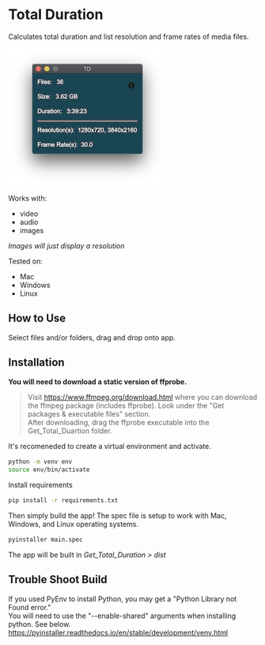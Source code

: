 # Total Duration 
Calculates total duration and list resolution and frame rates of media files. 

![ReadMe image](images/readme_img.png)

Works with: 
- video
- audio
- images

*Images will just display a resolution*

Tested on: 
- Mac
- Windows
- Linux

## How to Use
Select files and/or folders, drag and drop onto app.


## Installation
**You will need to download a static version of ffprobe.**  
> Visit https://www.ffmpeg.org/download.html where you can download the ffmpeg package (includes ffprobe). Look under the "Get packages & executable files" section.  
After downloading, drag the ffprobe executable into the Get_Total_Duartion folder.

It's recomeneded to create a virtual environment and activate.
```bash
python -m venv env
source env/bin/activate
```
Install requirements
```bash
pip install -r requirements.txt
```
Then simply build the app! The spec file is setup to work with Mac, Windows, and Linux operating systems. 
```bash
pyinstaller main.spec
```
The app will be built in *Get_Total_Duration > dist* 

## Trouble Shoot Build
If you used PyEnv to install Python, you may get a "Python Library not Found error."  
You will need to use the "--enable-shared" arguments when installing python. See below.
https://pyinstaller.readthedocs.io/en/stable/development/venv.html